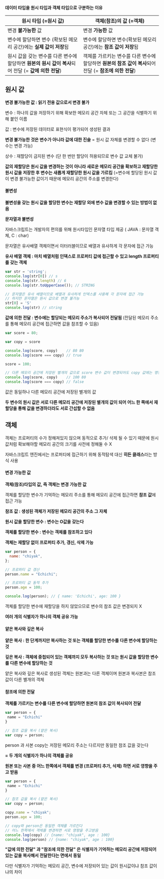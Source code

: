 **데이터 타입을 원시 타입과 객체 타입으로 구분하는 이유**

| 원시 타입 (=**원시 값**) | 객체(참조)의 값 (=**객체**) |
| --- | --- |
| 변경 **불가능한** 값 | 변경 **가능한** 값 |
| 변수에 할당하면 변수 (확보된 메모리 공간)에는 **실제 값이 저장**됨 | 변수에 할당하면 변수(확보된 메모리 공간)에는 **참조 값이 저장**됨 |
| 원시 값을 갖는 변수를 다른 변수에 할당하면   **원본의 원시 값이 복사**되어 전달 (= **값에 의한 전달**) | 객체를 가르키는 변수를 다른 변수에 할당하면   **원본의 참조 값이 복사**되어 전달 (= **참조에 의한 전달**) |

## **원시 값** 

**변경 불가능한 값 : 읽기 전용 값으로서 변경 불가**

변수 : 하나의 값을 저장하기 위해 확보한 메모리 공간 자체 또는 그 공간을 식별하기 위해 붙인 이름

값 : 변수에 저장된 데이터로 표현식이 평가되어 생성된 결과

**변경 불가능한 것은 변수가 아니라 값에 대한 진술** \= 원시 값 자체를 변경할 수 없다 (변수는 변경 가능)

상수 : 재할당이 금지된 변수 (단 한 번만 할당이 허용되므로 변수 값 교체 불가)

**값의 재할당은 원시 값을 변경하는 것이 아니라 새로운 메모리 공간을 확보하고 재할당한 원시 값을 저장한 후 변수는 새롭게 재할당한 원시 값을 가르킴** (=변수에 할당된 원시 값이 변경 불가능한 값이기 때문에 메모리 공간의 주소를 변경한다)

#### **불변성**

**불변성을 갖는 원시 값을 할당한 변수는 재할당 외에 변수 값을 변경할 수 있는 방법이 없음**

**문자열과 불변성**

자바스크립트는 개발자의 편의를 위해 원시타입인 문자열 타입 제공 ( JAVA : 문자열 객체, C : char)

문자열은 유사배열 객체이면서 이터러블이므로 배열과 유사하게 각 문자에 접근 가능

**유사 배열 객체 : 마치 배열처럼 인덱스로 프로퍼티 값에 접근할 수 있고 length 프로퍼티를 갖는 객체**

``` javascript
var str = 'string';
console.log(str[0])	// s
console.log(str.length)	// 6
console.log(str.toUpperCase());	// STRING

// 문자열은 유사 배열이므로 배열과 유사하게 인덱스를 사용해 각 문자에 접근 가능
// 하지만 문자열은 원시 값으로 변경 불가능
str[0] = 'S'
console.log(str) // string
```

**값에 의한 전달 : 변수에는 할당되는 메모리 주소가 복사되어 전달됨** (전달된 메모리 주소를 통해 메모리 공간에 접근하면 값을 참조할 수 있음)

``` javascript
var score = 80;

var copy = score

console.log(score, copy)	// 80 80
console.log(score === copy)	// true

score = 100; 

// 다른 메모리 공간에 저장된 별개의 값으로 score 변수 값이 변경되어도 copy 값에는 영향 X
console.log(score, copy)	// 100 80
console.log(score === copy)	// false
```

값은 동일하나 다른 메모리 공간에 저장된 별개의 값

**두 변수의 원시 값은 서로 다른 메모리 공간에 저장된 별개의 값이 되어 어느 한 쪽에서 재할당을 통해 값을 변경하더라도 서로 간섭할 수 없음**

## **객체**

객체는 프로퍼티의 수가 정해져있지 않으며 동적으로 추가/ 삭제 될 수 있기 때문에 원시 값처럼 확보해야할 메모리 공간의 크기를 사전에 정해둘 수 X

자바스크립트 엔진에서는 프로퍼티에 접근하기 위해 동적탐색 대신 **히든 클래스**라는 방식 사용

#### **변경 가능한 값**

**객체(참조)타입의 값, 즉 객체는 변경 가능한 값**

객체를 할당한 변수가 기억하는 메모리 주소를 통해 메모리 공간에 접근하면 **참조 값**에 접근 가능

**참조 값 : 생성된 객체가 저장된 메모리 공간의 주소 그 자체**

**원시 값을 할당한 변수 : 변수는 O값을 갖는다**

**객체를 할당한 변수 : 변수는 객체를 참조하고 있다**

**객체는 재할당 없이 프로퍼티 추가, 갱신, 삭제 가능**

``` javascript
var person = {
  name: "chiyak",
};

// 프로퍼티 값 갱신
person.name = "Echichi";

// 프로퍼티 값 동적 추가
person.age = 100;

console.log(person); // { name: 'Echichi', age: 100 }
```

객체를 할당한 변수에 재할당을 하지 않았으므로 변수의 참조 값은 변경되지 X

**여러 개의 식별자가 하나의 객체 공유 가능**

#### **얕은 복사와 깊은 복사**

**얕은 복사 : 한 단계까지만 복사하는 것 또는 객체를 할당한 변수를 다른 변수에 할당하는 것**

**깊은 복사 : 객체에 중첩되어 있는 객체까지 모두 복사하는 것 **또는 원시 값을 할당한 변수를 다른 변수에 할당하는 것****

얕은 복사와 깊은 복사로 생성된 객체는 원본과는 다른 객체이며 원본과 복사본은 참조 값이 다른 별개의 객체

#### **참조에 의한 전달**

**객체를 가르키는 변수를 다른 변수에 할당하면 원본의 참조 값이 복사되어 전달**

``` javascript
var person = {
 name = "Echichi"
}

// 참조 값을 복사 (얕은 복사)
var copy = person;
```

person 과 사본 copy는 저장된 메모리 주소는 다르지만 동일한 참조 값을 갖는다

**\= 두 개의 식별자가 하나의 객체를 공유**

**원본 또는 사본 중 어느 한쪽에서 객체를 변경 (프로퍼티 추가, 삭제) 하면 서로 영향을 주고 받음**

``` javascript
var person = {
 name = "Echichi"
}

// 참조 값을 복사 (얕은 복사)
var copy = person;

copy.name = "chiyak";
person.age = 100;

// copy와 person은 동일한 객채를 가르킨다
// 어느 한쪽에서 객체를 변경하면 서로 영향을 주고받음
console.log(copy) // {name: "chiyak", age : 100}
console.log(person) // {name: "chiyak", age : 100}
```

**"값에 의한 전달" 과 "참조에 의한 전달" 은 식별자가 기억하는 메모리 공간에 저장되어 있는 값을 복사해서 전달한다는 면에서 동일**

다만 식별자가 기억하는 메모리 공간, 변수에 저장되어 있는 값이 원시값이냐 참조 값이냐의 차이
